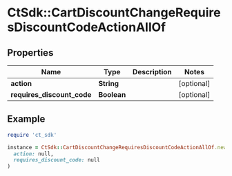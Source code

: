 # CtSdk::CartDiscountChangeRequiresDiscountCodeActionAllOf

## Properties

| Name | Type | Description | Notes |
| ---- | ---- | ----------- | ----- |
| **action** | **String** |  | [optional] |
| **requires_discount_code** | **Boolean** |  | [optional] |

## Example

```ruby
require 'ct_sdk'

instance = CtSdk::CartDiscountChangeRequiresDiscountCodeActionAllOf.new(
  action: null,
  requires_discount_code: null
)
```

